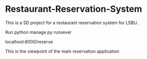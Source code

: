 # Restaurant-Reservation-System

This is a SD project for a restaurant reservation system for LSBU.

Run python manage.py runsever

localhost:8000/reserve

This is the viewpoint of the main reservation application
